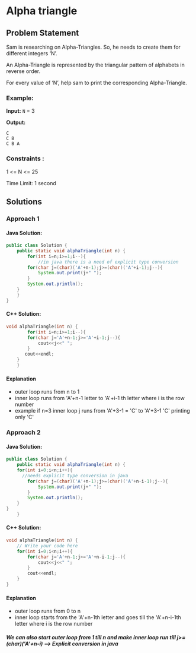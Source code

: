 # Alpha triangle

## Problem Statement
Sam is researching on Alpha-Triangles. So, he needs to create them for different integers ‘N’.

An Alpha-Triangle is represented by the triangular pattern of alphabets in reverse order.

For every value of ‘N’, help sam to print the corresponding Alpha-Triangle.

### Example:

**Input:** `N` = 3

**Output:** 
```
C
C B 
C B A
```

### Constraints :

1 <= N <= 25

Time Limit: 1 second

## Solutions

### Approach 1

#### Java Solution:

```java
public class Solution {
    public static void alphaTriangle(int n) {
        for(int i=n;i>=1;i--){
            //in java there is a need of explicit type conversion
        for(char j=(char)('A'+n-1);j>=(char)('A'+i-1);j--){
            System.out.print(j+" ");
        }
        System.out.println();
    }
    }
}
```

####  C++ Solution:

```cpp
void alphaTriangle(int n) {
        for(int i=n;i>=1;i--){
        for(char j='A'+n-1;j>='A'+i-1;j--){
            cout<<j<<" ";
        }
       cout<<endl;
    }
    }
```

#### Explanation
- outer loop runs from n to 1 
- inner loop runs from 'A'+n-1 letter to 'A'+i-1 th letter where i is the row number
- example if n=3 inner loop j runs from 'A'+3-1 = 'C' to 'A'+3-1 'C' printing only 'C' 


### Approach 2

#### Java Solution:

```java
public class Solution {
    public static void alphaTriangle(int n) {
    for(int i=0;i<n;i++){
      //needs explicit type conversion in java
        for(char j=(char)('A'+n-1);j>=(char)('A'+n-i-1);j--){
            System.out.print(j+" ");
        }
        System.out.println();
    }
}
    }


```

####  C++ Solution:

```cpp
void alphaTriangle(int n) {
    // Write your code here
    for(int i=0;i<n;i++){
        for(char j='A'+n-1;j>='A'+n-i-1;j--){
            cout<<j<<" ";
        }
        cout<<endl;
    }
}
```

#### Explanation
- outer loop runs from 0 to n
- inner loop starts from the 'A'+n-1th letter and goes till the 'A'+n-i-1th letter where i is the row number

##### We can also start outer loop from 1 till n and make inner loop run till j>=(char)('A'+n-i) --> Explicit conversion in java


